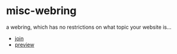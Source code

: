 # misc-webring
a webring, which has no restrictions on what topic your website is...
- [join](join.htm)
- [preview](https://collections.nekoweb.org/misc-ring/)
